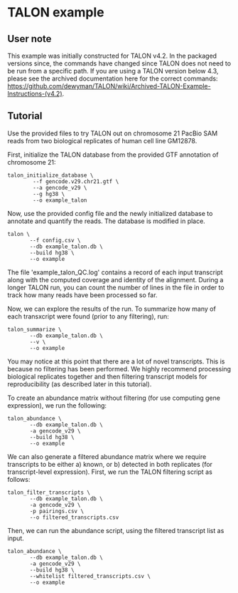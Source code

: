 # TALON example

## User note
This example was initially constructed for TALON v4.2. In the packaged versions since, the commands have changed since TALON does not need to be run from a specific path. If you are using a TALON version below 4.3, please see the archived documentation here for the correct commands: https://github.com/dewyman/TALON/wiki/Archived-TALON-Example-Instructions-(v4.2). 

## Tutorial
Use the provided files to try TALON out on chromosome 21 PacBio SAM reads from two biological replicates of human cell line GM12878. 

First, initialize the TALON database from the provided GTF annotation of chromosome 21:

```
talon_initialize_database \
        --f gencode.v29.chr21.gtf \
        --a gencode_v29 \
        --g hg38 \
        --o example_talon
```

Now, use the provided config file and the newly initialized database to annotate and quantify the reads. The database is modified in place.
```
talon \
       --f config.csv \
       --db example_talon.db \
       --build hg38 \
       --o example
```
The file 'example_talon_QC.log' contains a record of each input transcript along with the computed coverage and identity of the alignment. During a longer TALON run, you can count the number of lines in the file in order to track how many reads have been processed so far.

Now, we can explore the results of the run. To summarize how many of each transxcript were found (prior to any filtering), run:
```
talon_summarize \
       --db example_talon.db \
       --v \
       --o example
```
You may notice at this point that there are a lot of novel transcripts. This is because no filtering has been performed. We highly recommend processing biological replicates together and then filtering transcript models for reproducibility (as described later in this tutorial).

To create an abundance matrix without filtering (for use computing gene expression), we run the following:
```
talon_abundance \
       --db example_talon.db \
       -a gencode_v29 \
       --build hg38 \
       --o example
```

We can also generate a filtered abundance matrix where we require transcripts to be either a) known, or b) detected in both replicates (for transcript-level expression). First, we run the TALON filtering script as follows:
```
talon_filter_transcripts \
       --db example_talon.db \
       -a gencode_v29 \
       -p pairings.csv \
       --o filtered_transcripts.csv
```
Then, we can run the abundance script, using the filtered transcript list as input.
```
talon_abundance \
       --db example_talon.db \
       -a gencode_v29 \
       --build hg38 \
       --whitelist filtered_transcripts.csv \
       --o example
```



